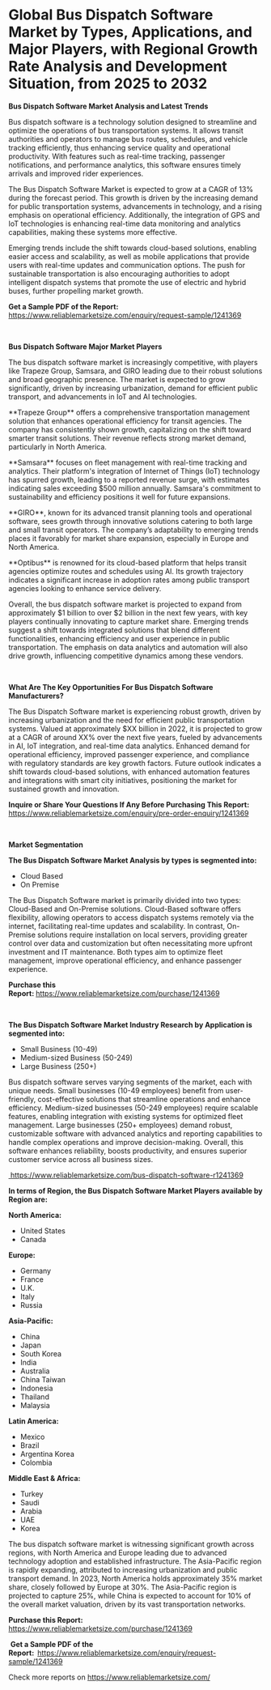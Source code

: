 <p><h1>Global Bus Dispatch Software Market by Types, Applications, and Major Players, with Regional Growth Rate Analysis and Development Situation, from 2025 to 2032</h1></p><p><strong>Bus Dispatch Software Market Analysis and Latest Trends</strong></p>
<p><p>Bus dispatch software is a technology solution designed to streamline and optimize the operations of bus transportation systems. It allows transit authorities and operators to manage bus routes, schedules, and vehicle tracking efficiently, thus enhancing service quality and operational productivity. With features such as real-time tracking, passenger notifications, and performance analytics, this software ensures timely arrivals and improved rider experiences.</p><p>The Bus Dispatch Software Market is expected to grow at a CAGR of 13% during the forecast period. This growth is driven by the increasing demand for public transportation systems, advancements in technology, and a rising emphasis on operational efficiency. Additionally, the integration of GPS and IoT technologies is enhancing real-time data monitoring and analytics capabilities, making these systems more effective. </p><p>Emerging trends include the shift towards cloud-based solutions, enabling easier access and scalability, as well as mobile applications that provide users with real-time updates and communication options. The push for sustainable transportation is also encouraging authorities to adopt intelligent dispatch systems that promote the use of electric and hybrid buses, further propelling market growth.</p></p>
<p><strong>Get a Sample PDF of the Report:&nbsp;</strong> <a href="https://www.reliablemarketsize.com/enquiry/request-sample/1241369?utm_campaign=2843&utm_medium=2&utm_source=Github&utm_content=ia&utm_term=10032025&utm_id=bus-dispatch-software">https://www.reliablemarketsize.com/enquiry/request-sample/1241369</a></p>
<p>&nbsp;</p>
<p><strong>Bus Dispatch Software Major Market Players</strong></p>
<p><p>The bus dispatch software market is increasingly competitive, with players like Trapeze Group, Samsara, and GIRO leading due to their robust solutions and broad geographic presence. The market is expected to grow significantly, driven by increasing urbanization, demand for efficient public transport, and advancements in IoT and AI technologies.</p><p>**Trapeze Group** offers a comprehensive transportation management solution that enhances operational efficiency for transit agencies. The company has consistently shown growth, capitalizing on the shift toward smarter transit solutions. Their revenue reflects strong market demand, particularly in North America.</p><p>**Samsara** focuses on fleet management with real-time tracking and analytics. Their platform's integration of Internet of Things (IoT) technology has spurred growth, leading to a reported revenue surge, with estimates indicating sales exceeding $500 million annually. Samsara's commitment to sustainability and efficiency positions it well for future expansions.</p><p>**GIRO**, known for its advanced transit planning tools and operational software, sees growth through innovative solutions catering to both large and small transit operators. The company’s adaptability to emerging trends places it favorably for market share expansion, especially in Europe and North America.</p><p>**Optibus** is renowned for its cloud-based platform that helps transit agencies optimize routes and schedules using AI. Its growth trajectory indicates a significant increase in adoption rates among public transport agencies looking to enhance service delivery.</p><p>Overall, the bus dispatch software market is projected to expand from approximately $1 billion to over $2 billion in the next few years, with key players continually innovating to capture market share. Emerging trends suggest a shift towards integrated solutions that blend different functionalities, enhancing efficiency and user experience in public transportation. The emphasis on data analytics and automation will also drive growth, influencing competitive dynamics among these vendors.</p></p>
<p>&nbsp;</p>
<p><strong>What Are The Key Opportunities For Bus Dispatch Software Manufacturers?</strong></p>
<p><p>The Bus Dispatch Software market is experiencing robust growth, driven by increasing urbanization and the need for efficient public transportation systems. Valued at approximately $XX billion in 2022, it is projected to grow at a CAGR of around XX% over the next five years, fueled by advancements in AI, IoT integration, and real-time data analytics. Enhanced demand for operational efficiency, improved passenger experience, and compliance with regulatory standards are key growth factors. Future outlook indicates a shift towards cloud-based solutions, with enhanced automation features and integrations with smart city initiatives, positioning the market for sustained growth and innovation.</p></p>
<p><strong>Inquire or Share Your Questions If Any Before Purchasing This Report:</strong> <a href="https://www.reliablemarketsize.com/enquiry/pre-order-enquiry/1241369?utm_campaign=2843&utm_medium=2&utm_source=Github&utm_content=ia&utm_term=10032025&utm_id=bus-dispatch-software">https://www.reliablemarketsize.com/enquiry/pre-order-enquiry/1241369</a></p>
<p>&nbsp;</p>
<p><strong>Market Segmentation</strong></p>
<p><strong>The Bus Dispatch Software Market Analysis by types is segmented into:</strong></p>
<p><ul><li>Cloud Based</li><li>On Premise</li></ul></p>
<p><p>The Bus Dispatch Software market is primarily divided into two types: Cloud-Based and On-Premise solutions. Cloud-Based software offers flexibility, allowing operators to access dispatch systems remotely via the internet, facilitating real-time updates and scalability. In contrast, On-Premise solutions require installation on local servers, providing greater control over data and customization but often necessitating more upfront investment and IT maintenance. Both types aim to optimize fleet management, improve operational efficiency, and enhance passenger experience.</p></p>
<p><strong>Purchase this Report:&nbsp;</strong><a href="https://www.reliablemarketsize.com/purchase/1241369?utm_campaign=2843&utm_medium=2&utm_source=Github&utm_content=ia&utm_term=10032025&utm_id=bus-dispatch-software">https://www.reliablemarketsize.com/purchase/1241369</a></p>
<p>&nbsp;</p>
<p><strong>The Bus Dispatch Software Market Industry Research by Application is segmented into:</strong></p>
<p><ul><li>Small Business (10-49)</li><li>Medium-sized Business (50-249)</li><li>Large Business (250+)</li></ul></p>
<p><p>Bus dispatch software serves varying segments of the market, each with unique needs. Small businesses (10-49 employees) benefit from user-friendly, cost-effective solutions that streamline operations and enhance efficiency. Medium-sized businesses (50-249 employees) require scalable features, enabling integration with existing systems for optimized fleet management. Large businesses (250+ employees) demand robust, customizable software with advanced analytics and reporting capabilities to handle complex operations and improve decision-making. Overall, this software enhances reliability, boosts productivity, and ensures superior customer service across all business sizes.</p></p>
<p><a href="https://www.reliablemarketsize.com/bus-dispatch-software-r1241369?utm_campaign=2843&utm_medium=2&utm_source=Github&utm_content=ia&utm_term=10032025&utm_id=bus-dispatch-software">&nbsp;https://www.reliablemarketsize.com/bus-dispatch-software-r1241369</a></p>
<p><strong>In terms of Region, the Bus Dispatch Software Market Players available by Region are:</strong></p>
<p>
    <p> <strong> North America: </strong>
        <ul>
            <li>United States</li>
            <li>Canada</li>
        </ul>
        </p> 
    <p> <strong> Europe: </strong>
        <ul>
            <li>Germany</li>
            <li>France</li>
            <li>U.K.</li>
            <li>Italy</li>
            <li>Russia</li>
        </ul>
        </p> 
    <p> <strong> Asia-Pacific: </strong>
        <ul>
            <li>China</li>
            <li>Japan</li>
            <li>South Korea</li>
            <li>India</li>
            <li>Australia</li>
            <li>China Taiwan</li>
            <li>Indonesia</li>
            <li>Thailand</li>
            <li>Malaysia</li>
        </ul>
        </p> 
    <p> <strong> Latin America: </strong>
        <ul>
            <li>Mexico</li>
            <li>Brazil</li>
            <li>Argentina Korea</li>
            <li>Colombia</li>
        </ul>
        </p> 
    <p> <strong> Middle East & Africa: </strong>
        <ul>
            <li>Turkey</li>
            <li>Saudi</li>
            <li>Arabia</li>
            <li>UAE</li>
            <li>Korea</li>
        </ul>
    </p>
    </p>
<p><p>The bus dispatch software market is witnessing significant growth across regions, with North America and Europe leading due to advanced technology adoption and established infrastructure. The Asia-Pacific region is rapidly expanding, attributed to increasing urbanization and public transport demand. In 2023, North America holds approximately 35% market share, closely followed by Europe at 30%. The Asia-Pacific region is projected to capture 25%, while China is expected to account for 10% of the overall market valuation, driven by its vast transportation networks.</p></p>
<p><strong>Purchase this Report: </strong><a href="https://www.reliablemarketsize.com/purchase/1241369?utm_campaign=2843&utm_medium=2&utm_source=Github&utm_content=ia&utm_term=10032025&utm_id=bus-dispatch-software">https://www.reliablemarketsize.com/purchase/1241369</a></p>
<p>&nbsp;<strong>Get a Sample PDF of the Report:&nbsp;&nbsp;</strong><a href="https://www.reliablemarketsize.com/enquiry/request-sample/1241369?utm_campaign=2843&utm_medium=2&utm_source=Github&utm_content=ia&utm_term=10032025&utm_id=bus-dispatch-software">https://www.reliablemarketsize.com/enquiry/request-sample/1241369</a></p>
<p><strong></strong></p>
<p>Check more reports on <a href="https://www.reliablemarketsize.com/?utm_campaign=2843&utm_medium=2&utm_source=Github&utm_content=ia&utm_term=10032025&utm_id=bus-dispatch-software">https://www.reliablemarketsize.com/</a></p>
